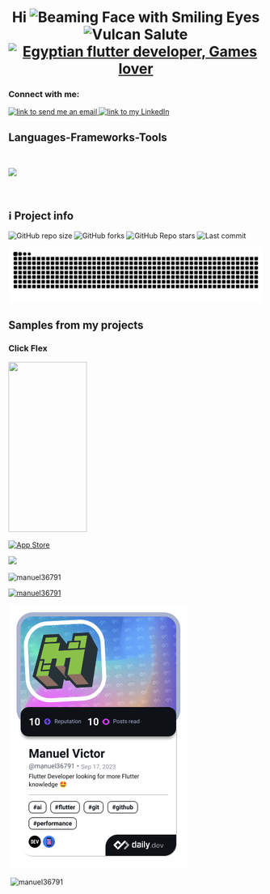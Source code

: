 <h1 align="center">Hi <img src="https://raw.githubusercontent.com/Tarikul-Islam-Anik/Animated-Fluent-Emojis/master/Emojis/Smilies/Beaming%20Face%20with%20Smiling%20Eyes.png" alt="Beaming Face with Smiling Eyes" width="40" height="40" /> <img src="https://raw.githubusercontent.com/Tarikul-Islam-Anik/Animated-Fluent-Emojis/master/Emojis/Hand%20gestures/Vulcan%20Salute.png" alt="Vulcan Salute" width="40" height="40" />

<div align="center">
    <a href="https://git.io/typing-svg"><img src="https://readme-typing-svg.demolab.com?font=Roboto+Slab&color=%237E3ACE&size=30&center=true&vCenter=true&width=450&lines=I'm+Manuel;He/his;Software+Engineer+Egyptian+Flutter+Dev;Games+Lover" alt="Egyptian flutter developer, Games lover"></a>
</div>

<!-- - Software Engineer
- Flutter Developer
- More than 1 project -->

<h3 align="left">Connect with me:</h3>
<p align="left">
<a href="mailto:manuelvictor36791@gmail.com">
<img alt="link to send me an email" src="https://img.shields.io/static/v1?label&message=manuelvictor36791@gmail.com&color=whitesmoke&style=for-the-badge&logo=gmail"/>
</a>
<a href="https://linkedin.com/in/manuelvictor">
<img alt="link to my LinkedIn" src="https://img.shields.io/static/v1?label&message=/in/manuelvictor&color=0A66C2&style=for-the-badge&logo=linkedin"/>
</a>
</p>

<h2 align="left">Languages-Frameworks-Tools</h2>
<br>
<p align="left">
  <a href="https://skillicons.dev">
    <img src="https://skillicons.dev/icons?i=dart,flutter,cpp,java,kotlin,sqlite,firebase,androidstudio,vscode,git,postman" /><br>
  </a>
</p><br>

<h2>ℹ️ Project info</h2>
<div>
<img alt="GitHub repo size" src="https://img.shields.io/github/repo-size/Manuel36791/Manuel36791?color=181717&logo=github&style=for-the-badge&logoColor=181717" height="22px">
<img alt="GitHub forks" src="https://img.shields.io/github/forks/Manuel36791/Manuel36791?color=181717&logo=github&style=for-the-badge&logoColor=181717" height="22px">
<img alt="GitHub Repo stars" src="https://img.shields.io/github/stars/Manuel36791/Manuel36791?color=181717&logo=github&style=for-the-badge&logoColor=181717" height="22px">
<img alt="Last commit" src="https://img.shields.io/github/last-commit/Manuel36791/Manuel36791?color=F05032&logo=git&logoColor&style=for-the-badge" height="22px">
</div>

![Snake Animation](https://github.com/Manuel36791/Manuel36791/blob/output/github-snake-dark.svg)

<h2> Samples from my projects </h2>

### Click Flex

<img src="https://github.com/Manuel36791/Manuel36791/blob/main/assets/click_flex_screenshot.png" width="155" height="336"/>

<!-- <p><a href="https://play.google.com" target="_blank"><img alt="Google Play" src="https://img.shields.io/badge/Get_It_On_Google_Play-0D96F6?style=for-the-badge&logo=google-play&logoColor=white" /></a> <a href="https://apps.apple.com/us/app/click-flex/id6466738800?platform=iphone" target="_blank"><img alt="App Store" src="https://img.shields.io/badge/Get_It_On_App_Store-000000?style=for-the-badge&logo=app-store&logoColor=white" /></a><p> -->

<p><a href="https://apps.apple.com/us/app/click-flex/id6466738800?platform=iphone" target="_blank"><img alt="App Store" src="https://img.shields.io/badge/Get_It_On_App_Store-000000?style=for-the-badge&logo=app-store&logoColor=white" /></a><p>


![](https://github.com/Manuel36791/Manuel36791/profile-3d-contrib/profile-green.svg)

<p align="left"> <img src="https://komarev.com/ghpvc/?username=manuel36791&label=Profile%20views&color=0e75b6&style=flat" alt="manuel36791" /> </p>

<p align="left"> <a href="https://github.com/ryo-ma/github-profile-trophy"><img src="https://github-profile-trophy.vercel.app/?username=manuel36791" alt="manuel36791" /></a> </p>

<div class="inline-block">
    <a href="https://app.daily.dev/manuel36791"><img src="./devcard.png" width="356" alt="Manuel's Dev Card"/></a> 
</div>
<div class="inline-block">
<p>&nbsp;<img align="center" src="https://github-readme-stats.vercel.app/api?username=manuel36791&show_icons=true&theme=github_dark&locale=en" alt="manuel36791" /></p>
</div>
